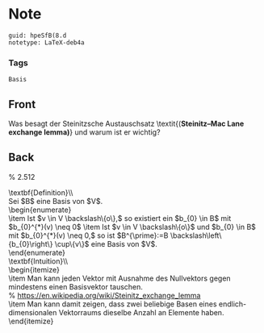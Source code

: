 # Note
```
guid: hpeSfB(8.d
notetype: LaTeX-deb4a
```

### Tags
```
Basis
```

## Front
Was besagt der Steinitzsche Austauschsatz \textit{(<b>Steinitz–Mac Lane exchange lemma)</b>} und warum ist er wichtig?

## Back
% 2.512<div>
</div><div>\textbf{Definition}\\</div><div><span>
</span></div><div><span>Sei $B$ eine Basis von $V$.</span>
</div><div><span>\begin{enumerate}</span></div><div>\item Ist $v \in V \backslash\{o\},$ so existiert ein $b_{0} \in B$ mit $b_{0}^{*}(v) \neq 0$
\item Ist $v \in V \backslash\{o\}$ und $b_{0} \in B$ mit $b_{0}^{*}(v) \neq 0,$ so ist $B^{\prime}:=B \backslash\left\{b_{0}\right\} \cup\{v\}$ eine Basis von $V$.<span>
</span></div><div><span>\end{enumerate}</span></div><div>
</div><div>
</div><div>\textbf{Intuition}\\</div><div>\begin{itemize}</div><div>\item <span>Man kann jeden Vektor mit Ausnahme des Nullvektors gegen mindestens einen Basisvektor tauschen.</span></div><div><span>
</span></div><div><span>% </span><a href="https://en.wikipedia.org/wiki/Steinitz_exchange_lemma">https://en.wikipedia.org/wiki/Steinitz_exchange_lemma</a></div><div>
</div><div><span>\item Man kann damit zeigen, dass zwei beliebige Basen eines endlich-dimensionalen Vektorraums dieselbe Anzahl an Elemente haben.</span>
</div><div>\end{itemize}</div><div>
</div><div>
</div>
